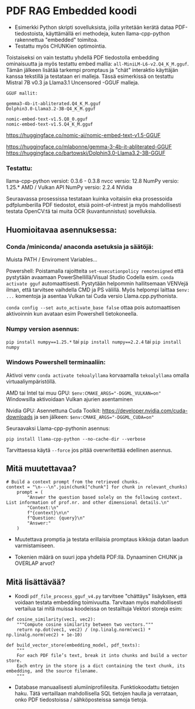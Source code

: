 # PDF RAG Embedded koodi
  

- Esimerkki Python skripti sovelluksista, joilla yritetään kerätä dataa PDF-tiedostoista, käyttämällä eri methodeja, kuten llama-cpp-python rakennettua "embedded" toimitoa.
- Testattu myös CHUNKien optimointia.
  
  
Toistaiseksi on vain testattu yhdellä PDF tiedostolla embedding ominaisuutta ja myös testattu embed mallia: `all-MiniLM-L6-v2.Q4_K_M.gguf`. Tämän jälkeen lisätää tarkempi promptaus ja "chät" interaktio käyttäjän kanssa tekstillä ja testataan eri malleja. Tässä esimerkissä on testattu Mistral 7B v0.3 ja Llama3.1 Uncensored -GGUF malleja.
  
```
GGUF mallit:

gemma3-4b-it-abliterated.Q4_K_M.gguf
Dolphin3.0-Llama3.2-3B-Q4_K_M.gguf 

nomic-embed-text-v1.5.Q8_0.gguf
nomic-embed-text-v1.5.Q4_K_M.gguf
```
  
https://huggingface.co/nomic-ai/nomic-embed-text-v1.5-GGUF
  
https://huggingface.co/mlabonne/gemma-3-4b-it-abliterated-GGUF 
https://huggingface.co/bartowski/Dolphin3.0-Llama3.2-3B-GGUF 
    
### Testattu:

llama-cpp-python versiot: 0.3.6 - 0.3.8
nvcc versio: 12.8
NumPy versio: 1.25.* AMD / Vulkan API
NumPy versio: 2.2.4 NVidia


Seuraavassa prosessissa testataan kuinka voitaisiin eka prosessoida pdfplumberilla PDF tiedostot, etsiä point-of-intrest ja myös mahdollisesti testata OpenCV:tä tai muita OCR (kuvantunnistus) sovelluksia.
  
  
## Huomioitavaa asennuksessa:

### Conda /miniconda/ anaconda asetuksia ja säätöjä:

Muista PATH / Enviroment Variables...

Powershell: Poistamalla rajoitteita `set-executionpolicy remotesigned` että pystytään avaamaan PowerShellillä/Visual Studio Codella
esim. `conda activate gguf` automaattisesti. Pystytään helpommin hallitsemaan VENVejä ilman, että tarvitsee vaihdella CMD ja
PS välillä. Myös helpompi laittaa `$env: ...` komentoja ja asentaa Vulkan tai Cuda versio Llama.cpp.pythonista.

`conda config --set auto_activate_base false` ottaa pois automaattisen aktivoinnin kun avataan esim Powershell tietokoneella.
  
### Numpy version asennus: 
`pip install numpy==1.25.*` tai `pip install numpy==2.2.4` tai `pip install numpy`
  
### Windows Powershell terminaaliin:
  
Aktivoi venv `conda activate tekoalyllama` korvaamalla `tekoalyllama` omalla virtuaaliympäristöllä.
  
AMD tai Intel tai muu GPU: `$env:CMAKE_ARGS="-DGGML_VULKAN=on"` Windowsilla aktivoidaan Vulkan ajurien asentaminen
  
Nvidia GPU: Asennettuna Cuda Toolkit: https://developer.nvidia.com/cuda-downloads ja sen jälkeen: `$env:CMAKE_ARGS="-DGGML_CUDA=on"`

Seuraavaksi Llama-cpp-pythonin asennus:

`pip install llama-cpp-python --no-cache-dir --verbose`

Tarvittaessa käytä `--force` jos pitää overwritettää edellinen asennus.
  
  
## Mitä muutettavaa?
  
```
# Build a context prompt from the retrieved chunks.
context = "\n---\n".join(chunk["chunk"] for chunk in relevant_chunks)
    prompt = (
        "Answer the question based solely on the following context. List information of prof.nr. and other dimensional details.\n"
        "Context:\n"
        f"{context}\n\n"
        f"Question: {query}\n"
        "Answer:"
    )
```
  
- Muutettava promptia ja testata erillaisia promptaus kikkoja datan laadun varmistamiseen.
  
- Tokenien määrä on suuri jopa yhdellä PDF:llä. Dynaaminen CHUNK ja OVERLAP arvot?
## Mitä lisättävää?


- Koodi `pdf_file_process_gguf_v4.py` tarvitsee "chättäys" lisäyksen, että voidaan testata embedding toimivuutta. Tarvitaan myös mahdollisesti vertailua tai mitä muissa koodeissa on testailtuja Vektori storeja esim:
  

```
def cosine_similarity(vec1, vec2):
    """Compute cosine similarity between two vectors."""
    return np.dot(vec1, vec2) / (np.linalg.norm(vec1) * np.linalg.norm(vec2) + 1e-10)

def build_vector_store(embedding_model, pdf_texts):
    """
    For each PDF file’s text, break it into chunks and build a vector store.
    Each entry in the store is a dict containing the text chunk, its embedding, and the source filename.
    """
```
  
- Database manuaalisesti alumiiniprofiilesita. Funktiokoodattu tietojen haku. Tätä vertaillaan mahdollisella SQL tietojen haulla ja verrataan, onko PDF tiedostoissa / sähköposteissa samoja tietoja.
